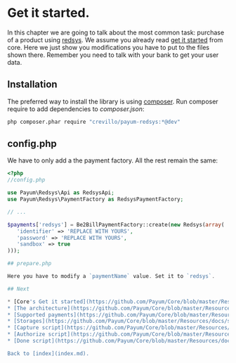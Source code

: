 # Get it started.

In this chapter we are going to talk about the most common task: purchase of a product using [redsys](http://www.redsts.es/).
We assume you already read [get it started](https://github.com/Payum/Payum/blob/master/src/Payum/Core/Resources/docs/get-it-started.md) from core.
Here we just show you modifications you have to put to the files shown there.
Remember you need to talk with your bank to get your user data.

## Installation

The preferred way to install the library is using [composer](http://getcomposer.org/).
Run composer require to add dependencies to _composer.json_:

```bash
php composer.phar require "crevillo/payum-redsys:*@dev"
```

## config.php

We have to only add a the payment factory. All the rest remain the same:

```php
<?php
//config.php

use Payum\Redsys\Api as RedsysApi;
use Payum\Redsys\PaymentFactory as RedsysPaymentFactory;

// ...

$payments['redsys'] = Be2BillPaymentFactory::create(new Redsys(array(
   'identifier' => 'REPLACE WITH YOURS',
   'password' => 'REPLACE WITH YOURS',
   'sandbox' => true
)));

## prepare.php

Here you have to modify a `paymentName` value. Set it to `redsys`.

## Next 

* [Core's Get it started](https://github.com/Payum/Core/blob/master/Resources/docs/get-it-started.md).
* [The architecture](https://github.com/Payum/Core/blob/master/Resources/docs/the-architecture.md).
* [Supported payments](https://github.com/Payum/Core/blob/master/Resources/docs/supported-payments.md).
* [Storages](https://github.com/Payum/Core/blob/master/Resources/docs/storages.md).
* [Capture script](https://github.com/Payum/Core/blob/master/Resources/docs/capture-script.md).
* [Authorize script](https://github.com/Payum/Core/blob/master/Resources/docs/authorize-script.md).
* [Done script](https://github.com/Payum/Core/blob/master/Resources/docs/done-script.md).

Back to [index](index.md).